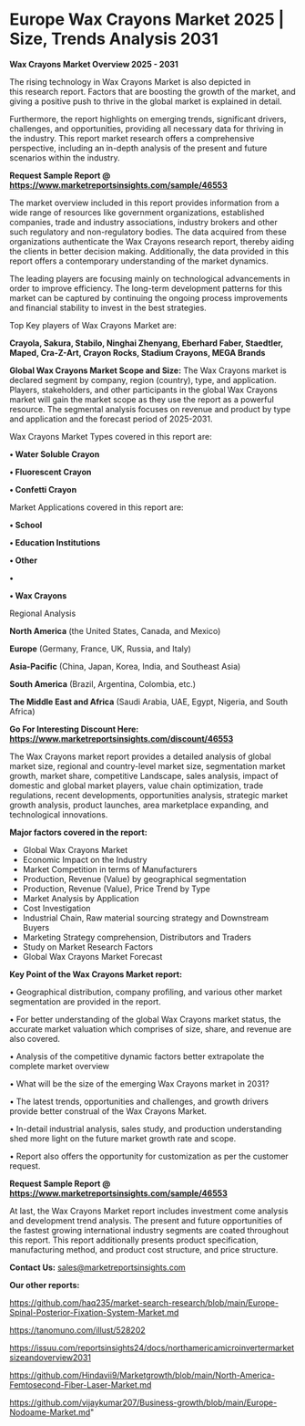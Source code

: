 # Europe Wax Crayons Market 2025 | Size, Trends Analysis 2031

<Strong> Wax Crayons Market Overview 2025 - 2031</strong>

The rising technology in Wax Crayons Market is also depicted in this research report. Factors that are boosting the growth of the market, and giving a positive push to thrive in the global market is explained in detail.

Furthermore, the report highlights on emerging trends, significant drivers, challenges, and opportunities, providing all necessary data for thriving in the industry. This report market research offers a comprehensive perspective, including an in-depth analysis of the present and future scenarios within the industry.

<strong>Request Sample Report @ <a href=https://www.marketreportsinsights.com/sample/46553>https://www.marketreportsinsights.com/sample/46553</a></strong>

The market overview included in this report provides information from a wide range of resources like government organizations, established companies, trade and industry associations, industry brokers and other such regulatory and non-regulatory bodies. The data acquired from these organizations authenticate the Wax Crayons research report, thereby aiding the clients in better decision making. Additionally, the data provided in this report offers a contemporary understanding of the market dynamics.

The leading players are focusing mainly on technological advancements in order to improve efficiency. The long-term development patterns for this market can be captured by continuing the ongoing process improvements and financial stability to invest in the best strategies.

Top Key players of Wax Crayons Market are:

<strong>Crayola, Sakura, Stabilo, Ninghai Zhenyang, Eberhard Faber, Staedtler, Maped, Cra-Z-Art, Crayon Rocks, Stadium Crayons, MEGA Brands</strong>

<strong><b>Global Wax Crayons Market Scope and Size:</b></strong>
The Wax Crayons market is declared segment by company, region (country), type, and application. Players, stakeholders, and other participants in the global Wax Crayons market will gain the market scope as they use the report as a powerful resource. The segmental analysis focuses on revenue and product by type and application and the forecast period of 2025-2031.

Wax Crayons Market Types covered in this report are:

<strong>•  Water Soluble Crayon

•  Fluorescent Crayon

•  Confetti Crayon</strong>

Market Applications covered in this report are:

<strong>•  School

•  Education Institutions

•  Other

•  

•  Wax Crayons</strong> 

Regional Analysis

<strong>North America</strong> (the United States, Canada, and Mexico)

<strong>Europe</strong> (Germany, France, UK, Russia, and Italy)

<strong>Asia-Pacific</strong> (China, Japan, Korea, India, and Southeast Asia)

<strong>South America</strong> (Brazil, Argentina, Colombia, etc.)

<strong>The Middle East and Africa</strong> (Saudi Arabia, UAE, Egypt, Nigeria, and South Africa)

<strong>Go For Interesting Discount Here: <a href=https://www.marketreportsinsights.com/discount/46553>https://www.marketreportsinsights.com/discount/46553</a></strong>

The Wax Crayons market report provides a detailed analysis of global market size, regional and country-level market size, segmentation market growth, market share, competitive Landscape, sales analysis, impact of domestic and global market players, value chain optimization, trade regulations, recent developments, opportunities analysis, strategic market growth analysis, product launches, area marketplace expanding, and technological innovations.

<strong><b>Major factors covered in the report:</b></strong>
<ul>
  <li>Global Wax Crayons Market </li>
  <li>Economic Impact on the Industry</li>
  <li>Market Competition in terms of Manufacturers</li>
  <li>Production, Revenue (Value) by geographical segmentation</li>
  <li>Production, Revenue (Value), Price Trend by Type</li>
  <li>Market Analysis by Application</li>
  <li>Cost Investigation</li>
  <li>Industrial Chain, Raw material sourcing strategy and Downstream Buyers</li>
  <li>Marketing Strategy comprehension, Distributors and Traders</li>
  <li>Study on Market Research Factors</li>
  <li>Global Wax Crayons Market Forecast</li>
</ul>

<strong><b>Key Point of the Wax Crayons Market report:</b></strong>

• Geographical distribution, company profiling, and various other market segmentation are provided in the report.

• For better understanding of the global Wax Crayons market status, the accurate market valuation which comprises of size, share, and revenue are also covered.

• Analysis of the competitive dynamic factors better extrapolate the complete market overview

• What will be the size of the emerging Wax Crayons market in 2031?

• The latest trends, opportunities and challenges, and growth drivers provide better construal of the Wax Crayons Market.

• In-detail industrial analysis, sales study, and production understanding shed more light on the future market growth rate and scope.

• Report also offers the opportunity for customization as per the customer request.

<strong>Request Sample Report @ <a href=https://www.marketreportsinsights.com/sample/46553>https://www.marketreportsinsights.com/sample/46553</a></strong>

At last, the Wax Crayons Market report includes investment come analysis and development trend analysis. The present and future opportunities of the fastest growing international industry segments are coated throughout this report. This report additionally presents product specification, manufacturing method, and product cost structure, and price structure.

<strong>Contact Us:</strong>
sales@marketreportsinsights.com

<strong>Our other reports:</strong>

<a href=https://github.com/haq235/market-search-research/blob/main/Europe-Spinal-Posterior-Fixation-System-Market.md>https://github.com/haq235/market-search-research/blob/main/Europe-Spinal-Posterior-Fixation-System-Market.md</a>

<a href=https://tanomuno.com/illust/528202>https://tanomuno.com/illust/528202</a>

<a href=https://issuu.com/reportsinsights24/docs/northamericamicroinvertermarketsizeandoverview2031>https://issuu.com/reportsinsights24/docs/northamericamicroinvertermarketsizeandoverview2031</a>

<a href=https://github.com/Hindavii9/Marketgrowth/blob/main/North-America-Femtosecond-Fiber-Laser-Market.md>https://github.com/Hindavii9/Marketgrowth/blob/main/North-America-Femtosecond-Fiber-Laser-Market.md</a>

<a href=https://github.com/vijaykumar207/Business-growth/blob/main/Europe-Nodoame-Market.md>https://github.com/vijaykumar207/Business-growth/blob/main/Europe-Nodoame-Market.md</a>"

